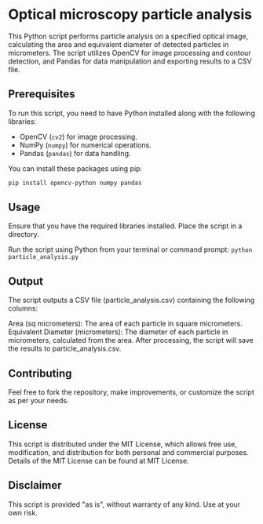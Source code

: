 # Optical microscopy particle analysis

This Python script performs particle analysis on a specified optical image, calculating the area and equivalent diameter of detected particles in micrometers. The script utilizes OpenCV for image processing and contour detection, and Pandas for data manipulation and exporting results to a CSV file.

## Prerequisites

To run this script, you need to have Python installed along with the following libraries:
- OpenCV (`cv2`) for image processing.
- NumPy (`numpy`) for numerical operations.
- Pandas (`pandas`) for data handling.

You can install these packages using pip:
```bash
pip install opencv-python numpy pandas
```
## Usage
Ensure that you have the required libraries installed. Place the script in a directory.

Run the script using Python from your terminal or command prompt: 
```python particle_analysis.py```

## Output

The script outputs a CSV file (particle_analysis.csv) containing the following columns:

Area (sq micrometers): The area of each particle in square micrometers. Equivalent Diameter (micrometers): The diameter of each particle in micrometers, calculated from the area. After processing, the script will save the results to particle_analysis.csv.

## Contributing
Feel free to fork the repository, make improvements, or customize the script as per your needs.

## License
This script is distributed under the MIT License, which allows free use, modification, and distribution for both personal and commercial purposes. Details of the MIT License can be found at MIT License.

## Disclaimer
This script is provided "as is", without warranty of any kind. Use at your own risk.


